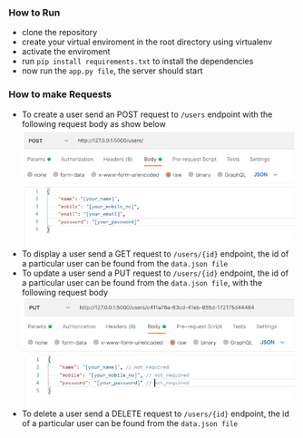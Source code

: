 ### How to Run

- clone the repository
- create your virtual enviroment in the root directory using virtualenv
- activate the enviroment
- run `pip install requirements.txt` to install the dependencies
- now run the `app.py file`, the server should start

### How to make Requests

- To create a user send an POST request to `/users` endpoint with the following request body as show below  
![POST_request](POST_request.PNG)
- To display a user send a GET request to  `/users/{id}` endpoint, the id of a particular user can be found from the `data.json file`
- To update a user send a PUT request to `/users/{id}` endpoint, the id of a particular user can be found from the `data.json file`, with the following request body  
![PUT_request](PUT_request.PNG)
- To delete a user send a DELETE request to `/users/{id}` endpoint, the id of a particular user can be found from the `data.json file`
